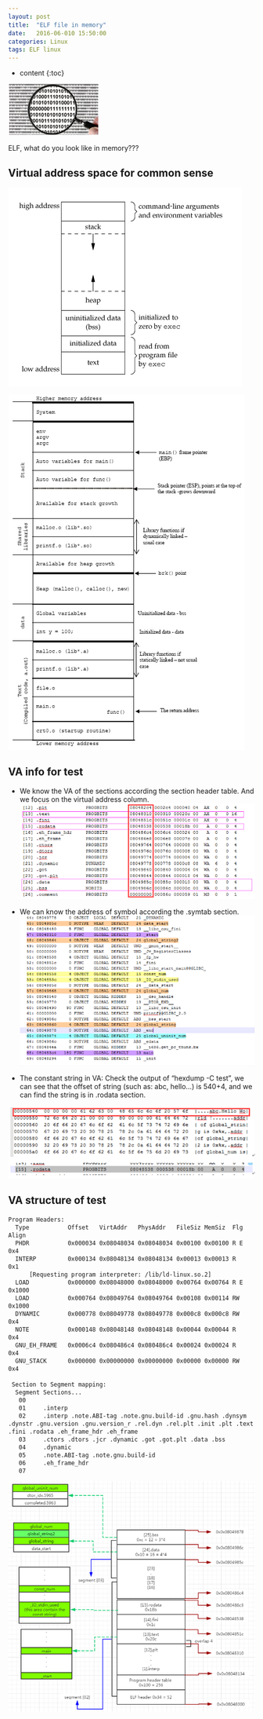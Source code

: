 ```yaml
---
layout: post
title:  "ELF file in memory"
date:   2016-06-010 15:50:00
categories: Linux
tags: ELF linux
---
```


* content
{:toc}

![magnifying](https://raw.githubusercontent.com/ray525/ray525.github.io/master/asset/img/magnifying.png)

ELF, what do you look like in memory???



## Virtual address space for common sense
![va-outline](https://raw.githubusercontent.com/ray525/ray525.github.io/master/asset/img/va-outline.png)

![va-detail](https://raw.githubusercontent.com/ray525/ray525.github.io/master/asset/img/va-detail.png)

## VA info for test

- We know the VA of the sections according the section header table. And we focus on the virtual address column.
![va-section](https://raw.githubusercontent.com/ray525/ray525.github.io/master/asset/img/va-section.png)

- We can know the address of symbol according the .symtab section.
![va-symtab](https://raw.githubusercontent.com/ray525/ray525.github.io/master/asset/img/va-symtab.png)

- The constant string in VA: 
Check the output of “hexdump -C test”, we can see that the offset of string (such as: abc, hello…) is 540+4, and we can find the string is in .rodata section.

![va-rodata](https://raw.githubusercontent.com/ray525/ray525.github.io/master/asset/img/va-rodata.png)

## VA structure of test

```
Program Headers:
  Type           Offset   VirtAddr   PhysAddr   FileSiz MemSiz  Flg Align
  PHDR           0x000034 0x08048034 0x08048034 0x00100 0x00100 R E 0x4
  INTERP         0x000134 0x08048134 0x08048134 0x00013 0x00013 R   0x1
      [Requesting program interpreter: /lib/ld-linux.so.2]
  LOAD           0x000000 0x08048000 0x08048000 0x00764 0x00764 R E 0x1000
  LOAD           0x000764 0x08049764 0x08049764 0x00108 0x00114 RW  0x1000
  DYNAMIC        0x000778 0x08049778 0x08049778 0x000c8 0x000c8 RW  0x4
  NOTE           0x000148 0x08048148 0x08048148 0x00044 0x00044 R   0x4
  GNU_EH_FRAME   0x0006c4 0x080486c4 0x080486c4 0x00024 0x00024 R   0x4
  GNU_STACK      0x000000 0x00000000 0x00000000 0x00000 0x00000 RW  0x4

 Section to Segment mapping:
  Segment Sections...
   00     
   01     .interp 
   02     .interp .note.ABI-tag .note.gnu.build-id .gnu.hash .dynsym .dynstr .gnu.version .gnu.version_r .rel.dyn .rel.plt .init .plt .text .fini .rodata .eh_frame_hdr .eh_frame 
   03     .ctors .dtors .jcr .dynamic .got .got.plt .data .bss 
   04     .dynamic 
   05     .note.ABI-tag .note.gnu.build-id 
   06     .eh_frame_hdr 
   07     

```

![va-structure](https://raw.githubusercontent.com/ray525/ray525.github.io/master/asset/img/va-structure.png)
